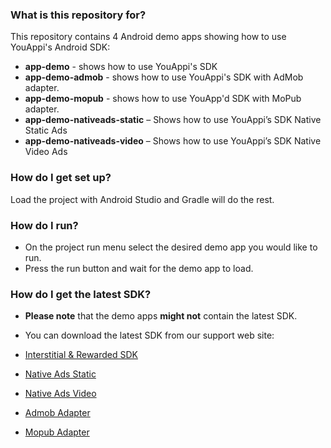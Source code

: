 ### What is this repository for? ###

This repository contains 4 Android demo apps showing how to use YouAppi's Android SDK:

* **app-demo** - shows how to use YouAppi's SDK
* **app-demo-admob** - shows how to use YouAppi's SDK with AdMob adapter.
* **app-demo-mopub** - shows how to use YouApp'd SDK with MoPub adapter.
* **app-demo-nativeads-static** – Shows how to use YouAppi’s SDK Native Static Ads
* **app-demo-nativeads-video** – Shows how to use YouAppi’s SDK Native Video Ads

### How do I get set up? ###

Load the project with Android Studio and Gradle will do the rest.

### How do I run? ###

* On the project run menu select the desired demo app you would like to run.
* Press the run button and wait for the demo app to load.


### How do I get the latest SDK? ###
* **Please note** that the demo apps **might not** contain the latest SDK.
* You can download the latest SDK from our support web site:

 * [Interstitial & Rewarded SDK](http://support.youappi.com/knowledgebase/android-sdk/)
 * [Native Ads Static](http://support.youappi.com/knowledgebase/android-sdk-native-ads/)
 * [Native Ads Video](http://support.youappi.com/knowledgebase/android-sdk-native-video/)
 * [Admob Adapter](http://support.youappi.com/knowledgebase/android-sdk-admob-adapter/)
 * [Mopub Adapter](http://support.youappi.com/knowledgebase/android-sdk-mopub-adapter/)


